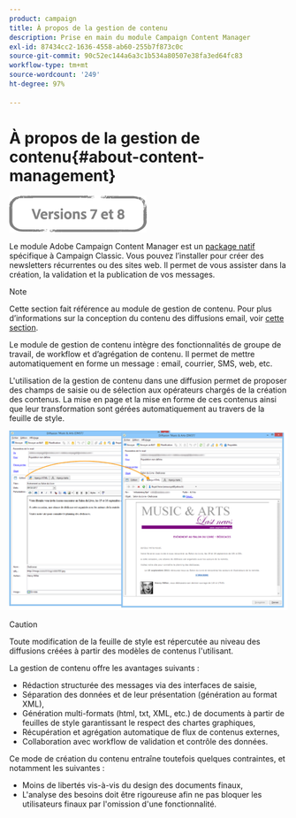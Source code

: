 ```yaml
---
product: campaign
title: À propos de la gestion de contenu
description: Prise en main du module Campaign Content Manager
exl-id: 87434cc2-1636-4558-ab60-255b7f873c0c
source-git-commit: 90c52ec144a6a3c1b534a80507e38fa3ed64fc83
workflow-type: tm+mt
source-wordcount: '249'
ht-degree: 97%

---
```


# À propos de la gestion de contenu{#about-content-management}

![](../../assets/common.svg)

Le module Adobe Campaign Content Manager est un [package natif](../../installation/using/installing-campaign-standard-packages.md) spécifique à Campaign Classic. Vous pouvez l’installer pour créer des newsletters récurrentes ou des sites web. Il permet de vous assister dans la création, la validation et la publication de vos messages.

>[!NOTE]
>
>Cette section fait référence au module de gestion de contenu. Pour plus d’informations sur la conception du contenu des diffusions email, voir [cette section](defining-the-email-content.md).

Le module de gestion de contenu intègre des fonctionnalités de groupe de travail, de workflow et d’agrégation de contenu. Il permet de mettre automatiquement en forme un message : email, courrier, SMS, web, etc.

L&#39;utilisation de la gestion de contenu dans une diffusion permet de proposer des champs de saisie ou de sélection aux opérateurs chargés de la création des contenus. La mise en page et la mise en forme de ces contenus ainsi que leur transformation sont gérées automatiquement au travers de la feuille de style.

![](assets/s_ncs_content_create_content_sample.png)

>[!CAUTION]
>
>Toute modification de la feuille de style est répercutée au niveau des diffusions créées à partir des modèles de contenus l&#39;utilisant.

La gestion de contenu offre les avantages suivants :

* Rédaction structurée des messages via des interfaces de saisie,
* Séparation des données et de leur présentation (génération au format XML),
* Génération multi-formats (html, txt, XML, etc.) de documents à partir de feuilles de style garantissant le respect des chartes graphiques,
* Récupération et agrégation automatique de flux de contenus externes,
* Collaboration avec workflow de validation et contrôle des données.

Ce mode de création du contenu entraîne toutefois quelques contraintes, et notamment les suivantes :

* Moins de libertés vis-à-vis du design des documents finaux,
* L&#39;analyse des besoins doit être rigoureuse afin ne pas bloquer les utilisateurs finaux par l&#39;omission d&#39;une fonctionnalité.
